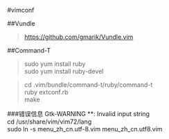 #vimconf

##Vundle
>https://github.com/gmarik/Vundle.vim

##Command-T
>sudo yum install ruby  
>sudo yum install ruby-devel  

>cd .vim/bundle/command-t/ruby/command-t  
>ruby extconf.rb  
>make  
  
###错误信息
Gtk-WARNING **: Invalid input string  
cd /usr/share/vim/vim72/lang  
sudo ln -s menu_zh_cn.utf-8.vim menu_zh_cn.utf8.vim  
 

